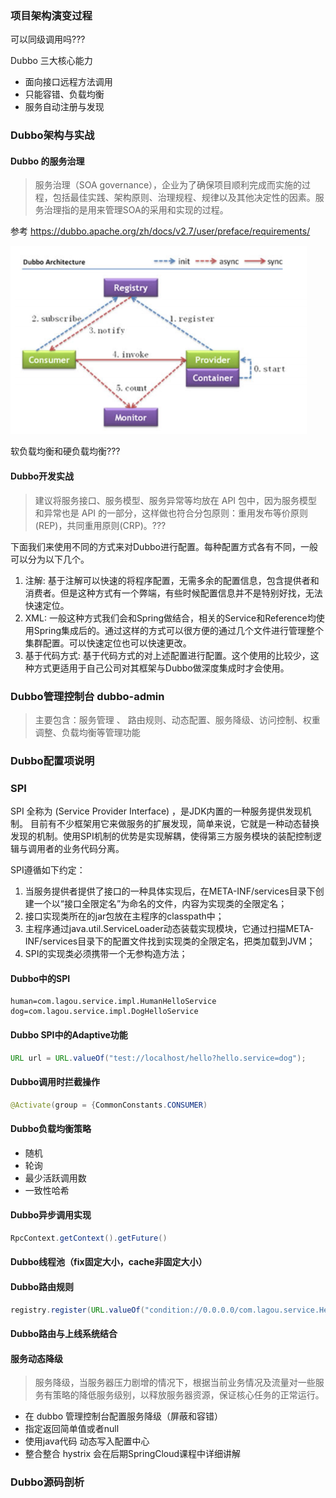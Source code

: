 
### 项目架构演变过程

可以同级调用吗???

Dubbo 三大核心能力

 - 面向接口远程方法调用
 - 只能容错、负载均衡
 - 服务自动注册与发现

### Dubbo架构与实战

#### Dubbo 的服务治理

> 服务治理（SOA governance），企业为了确保项目顺利完成而实施的过程，包括最佳实践、架构原则、治理规程、规律以及其他决定性的因素。服务治理指的是用来管理SOA的采用和实现的过程。

参考 https://dubbo.apache.org/zh/docs/v2.7/user/preface/requirements/

![Dubbo 处理流程](image/030301.png)

软负载均衡和硬负载均衡???

#### Dubbo开发实战

> 建议将服务接口、服务模型、服务异常等均放在 API 包中，因为服务模型和异常也是 API 的一部分，这样做也符合分包原则：重用发布等价原则(REP)，共同重用原则(CRP)。???

下面我们来使用不同的方式来对Dubbo进行配置。每种配置方式各有不同，一般可以分为以下几个。
1. 注解: 基于注解可以快速的将程序配置，无需多余的配置信息，包含提供者和消费者。但是这种方式有一个弊端，有些时候配置信息并不是特别好找，无法快速定位。
2. XML: 一般这种方式我们会和Spring做结合，相关的Service和Reference均使用Spring集成后的。通过这样的方式可以很方便的通过几个文件进行管理整个集群配置。可以快速定位也可以快速更改。
3. 基于代码方式: 基于代码方式的对上述配置进行配置。这个使用的比较少，这种方式更适用于自己公司对其框架与Dubbo做深度集成时才会使用。

### Dubbo管理控制台 dubbo-admin

> 主要包含：服务管理 、 路由规则、动态配置、服务降级、访问控制、权重调整、负载均衡等管理功能

### Dubbo配置项说明

### SPI

SPI 全称为 (Service Provider Interface) ，是JDK内置的一种服务提供发现机制。 目前有不少框架用它来做服务的扩展发现，简单来说，它就是一种动态替换发现的机制。使用SPI机制的优势是实现解耦，使得第三方服务模块的装配控制逻辑与调用者的业务代码分离。

SPI遵循如下约定：

1. 当服务提供者提供了接口的一种具体实现后，在META-INF/services目录下创建一个以“接口全限定名”为命名的文件，内容为实现类的全限定名；
2. 接口实现类所在的jar包放在主程序的classpath中；
3. 主程序通过java.util.ServiceLoader动态装载实现模块，它通过扫描META-INF/services目录下的配置文件找到实现类的全限定名，把类加载到JVM；
4. SPI的实现类必须携带一个无参构造方法；

#### Dubbo中的SPI

```
human=com.lagou.service.impl.HumanHelloService
dog=com.lagou.service.impl.DogHelloService
```

#### Dubbo SPI中的Adaptive功能

```java
URL url = URL.valueOf("test://localhost/hello?hello.service=dog");
```
#### Dubbo调用时拦截操作

```java
@Activate(group = {CommonConstants.CONSUMER)
```

#### Dubbo负载均衡策略

 - 随机
 - 轮询
 - 最少活跃调用数
 - 一致性哈希

#### Dubbo异步调用实现

```java
RpcContext.getContext().getFuture()
```

#### Dubbo线程池（fix固定大小，cache非固定大小）

#### Dubbo路由规则

```java
registry.register(URL.valueOf("condition://0.0.0.0/com.lagou.service.HelloService?category=routers&force=true&dynamic=true&rule=" + URL.encode("=> host != 你的机器ip不能是127.0.0.1")));
```

#### Dubbo路由与上线系统结合

#### 服务动态降级

> 服务降级，当服务器压力剧增的情况下，根据当前业务情况及流量对一些服务有策略的降低服务级别，以释放服务器资源，保证核心任务的正常运行。

 - 在 dubbo 管理控制台配置服务降级（屏蔽和容错）
 - 指定返回简单值或者null
 - 使用java代码 动态写入配置中心
 - 整合整合 hystrix 会在后期SpringCloud课程中详细讲解

### Dubbo源码剖析

